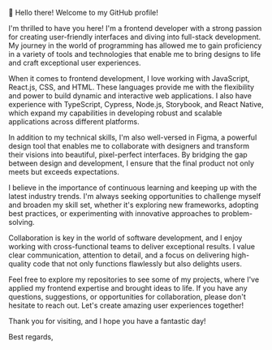 👋 Hello there! Welcome to my GitHub profile!

I'm thrilled to have you here! I'm a frontend developer with a strong passion for creating user-friendly interfaces and diving into full-stack development. My journey in the world of programming has allowed me to gain proficiency in a variety of tools and technologies that enable me to bring designs to life and craft exceptional user experiences.

When it comes to frontend development, I love working with JavaScript, React.js, CSS, and HTML. These languages provide me with the flexibility and power to build dynamic and interactive web applications. I also have experience with TypeScript, Cypress, Node.js, Storybook, and React Native, which expand my capabilities in developing robust and scalable applications across different platforms.

In addition to my technical skills, I'm also well-versed in Figma, a powerful design tool that enables me to collaborate with designers and transform their visions into beautiful, pixel-perfect interfaces. By bridging the gap between design and development, I ensure that the final product not only meets but exceeds expectations.

I believe in the importance of continuous learning and keeping up with the latest industry trends. I'm always seeking opportunities to challenge myself and broaden my skill set, whether it's exploring new frameworks, adopting best practices, or experimenting with innovative approaches to problem-solving.

Collaboration is key in the world of software development, and I enjoy working with cross-functional teams to deliver exceptional results. I value clear communication, attention to detail, and a focus on delivering high-quality code that not only functions flawlessly but also delights users.

Feel free to explore my repositories to see some of my projects, where I've applied my frontend expertise and brought ideas to life. If you have any questions, suggestions, or opportunities for collaboration, please don't hesitate to reach out. Let's create amazing user experiences together!

Thank you for visiting, and I hope you have a fantastic day!

Best regards,


<!---
Richard-Chimama/Richard-Chimama is a ✨ special ✨ repository because its `README.md` (this file) appears on your GitHub profile.
You can click the Preview link to take a look at your changes.
--->
